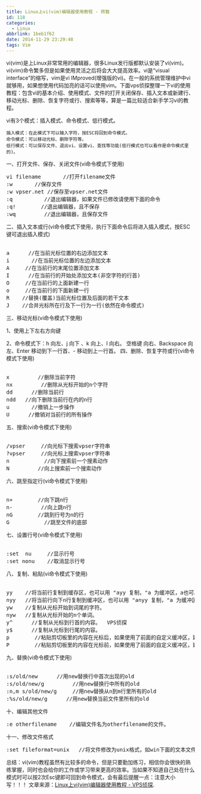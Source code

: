 ```yaml
---
title: Linux上vi(vim)编辑器使用教程 - 转载
id: 118
categories:
  - Linux
abbrlink: 1beb1f62
date: 2014-11-29 23:29:48
tags: Vim
---
```


vi(vim)是上Linux非常常用的编辑器，很多Linux发行版都默认安装了vi(vim)。vi(vim)命令繁多但是如果使用灵活之后将会大大提高效率。vi是“visual interface”的缩写，vim是vi IMproved(增强版的vi)。在一般的系统管理维护中vi就够用，如果想使用代码加亮的话可以使用vim。下面vps侦探整理一下vi的使用教程：包含vi的基本介绍、使用模式、文件的打开关闭保存、插入文本或新建行、移动光标、删除、恢复字符或行、搜索等等，算是一篇比较适合新手学习vi的教程。

vi有3个模式：插入模式、命令模式、低行模式。

    插入模式：在此模式下可以输入字符，按ESC将回到命令模式。
    命令模式：可以移动光标、删除字符等。
    低行模式：可以保存文件、退出vi、设置vi、查找等功能(低行模式也可以看作是命令模式里的)。

一、打开文件、保存、关闭文件(vi命令模式下使用)
<pre lang="ruby" line="1" escaped="true">
vi filename       //打开filename文件
:w       //保存文件
:w vpser.net //保存至vpser.net文件
:q          //退出编辑器，如果文件已修改请使用下面的命令
:q!        //退出编辑器，且不保存
:wq         //退出编辑器，且保存文件
</pre>

二、插入文本或行(vi命令模式下使用，执行下面命令后将进入插入模式，按ESC键可退出插入模式)
<pre lang="bash" line="1" escaped="true">

a      //在当前光标位置的右边添加文本
i       //在当前光标位置的左边添加文本
A     //在当前行的末尾位置添加文本
I      //在当前行的开始处添加文本(非空字符的行首)
O     //在当前行的上面新建一行
o     //在当前行的下面新建一行
R    //替换(覆盖)当前光标位置及后面的若干文本
J    //合并光标所在行及下一行为一行(依然在命令模式)
</pre>

三、移动光标(vi命令模式下使用)

1、使用上下左右方向键

2、命令模式下：h   向左、j   向下 、k   向上、l  向右。
空格键 向右、Backspace  向左、Enter  移动到下一行首、-  移动到上一行首。
四、删除、恢复字符或行(vi命令模式下使用)
<pre lang="apache" line="1" escaped="true">

x         //删除当前字符
nx         //删除从光标开始的n个字符
dd      //删除当前行
ndd   //向下删除当前行在内的n行
u       //撤销上一步操作
U      //撤销对当前行的所有操作
</pre>

五、搜索(vi命令模式下使用)
<pre lang="ruby" line="1" escaped="true">

/vpser     //向光标下搜索vpser字符串
?vpser     //向光标上搜索vpser字符串
n           //向下搜索前一个搜素动作
N         //向上搜索前一个搜索动作
</pre>

六、跳至指定行(vi命令模式下使用)
<pre lang="ruby" line="1" escaped="true">

n+        //向下跳n行
n-         //向上跳n行
nG        //跳到行号为n的行
G           //跳至文件的底部
</pre>

七、设置行号(vi命令模式下使用)
<pre lang="ruby" line="1" escaped="true">

:set  nu     //显示行号
:set nonu    //取消显示行号
</pre>

八、复制、粘贴(vi命令模式下使用)
<pre lang="ruby" line="1" escaped="true">

yy    //将当前行复制到缓存区，也可以用 "ayy 复制，"a 为缓冲区，a也可以替换为a到z的任意字母，可以完成多个复制任务。
nyy   //将当前行向下n行复制到缓冲区，也可以用 "anyy 复制，"a 为缓冲区，a也可以替换为a到z的任意字母，可以完成多个复制任务。
yw    //复制从光标开始到词尾的字符。
nyw   //复制从光标开始的n个单词。
y^      //复制从光标到行首的内容。  VPS侦探
y$      //复制从光标到行尾的内容。
p        //粘贴剪切板里的内容在光标后，如果使用了前面的自定义缓冲区，建议使用"ap 进行粘贴。
P        //粘贴剪切板里的内容在光标前，如果使用了前面的自定义缓冲区，建议使用"aP 进行粘贴。
</pre>

九、替换(vi命令模式下使用)
<pre lang="ruby" line="1" escaped="true">

:s/old/new      //用new替换行中首次出现的old
:s/old/new/g         //用new替换行中所有的old
:n,m s/old/new/g     //用new替换从n到m行里所有的old
:%s/old/new/g      //用new替换当前文件里所有的old
</pre>

十、编辑其他文件
<pre lang="ruby" line="1" escaped="true">
:e otherfilename    //编辑文件名为otherfilename的文件。
</pre>

十一、修改文件格式
<pre lang="ruby" line="1" escaped="true">
:set fileformat=unix   //将文件修改为unix格式，如win下面的文本文件在linux下会出现^M。
</pre>

总结：vi(vim)教程虽然有比较多的命令，但是只要勤加练习，相信你会很快的熟练掌握，同时也会给你的工作或学习带来更高的效率。当如果不知道自己处在什么模式时可以按2次Esc键即可回到命令模式，会有最后提醒一点：注意大小写！！！
文章来源：[Linux上vi(vim)编辑器使用教程 - VPS侦探](http://www.vpser.net/manage/vi.html).
